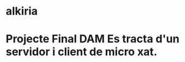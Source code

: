 alkiria
=======

Projecte Final DAM
Es tracta d'un servidor i client de micro xat.
==============================================


